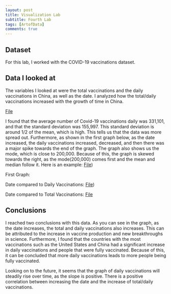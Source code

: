 ```yaml
---
layout: post
title: Visualization Lab
subtitle: Fourth Lab
tags: [ArtofData]
comments: true
---
```



## Dataset

For this lab, I worked with the COVID-19 vaccinations dataset. 


## Data I looked at

The variables I looked at were the total vaccinations and the daily vaccinations in China, as well as the date. I analyzed how the total/daily vaccinations increased with the growth of time in China. 


[File](/assets/img/China.png)

I found that the average number of Covid-19 vaccinations daily was 331,101, and that the standard deviation was 155,997. This standard deviation is around 1/2 of the mean, which is high. This tells us that the data was more spread out. Furthermore, as shown in the first graph below, as the date increased, the daily vaccinations increased, decreased, and then there was a major spike towards the end of the graph. The graph also shows us the mode, which is close to 200,000. Because of this, the graph is skewed towards the right, as the mode(200,000) comes first and the mean and median follow it. Here is an example:  [File](/assets/img/China1.png))

First Graph: 

Date compared to Daily Vaccinations: [File](/assets/img/China2.png))

Date compared to Total Vaccinations: [File](/assets/img/China3.png)


## Conclusions

I reached two conclusions with this data. As you can see in the graph, as the date increases, the total and daily vaccinations also increases. This can be attributed to the increase in vaccine production and new breakthroughs in science. Furthermore, I found that the countries with the most vaccinations such as the United States and China had a significant increase in daily vaccinations and people that were fully vaccinated. Because of this, it can be concluded that more daily vaccinations leads to more people being fully vaccinated. 

Looking on to the future, it seems that the graph of daily vaccinations will steadily rise over time, as the slope is positive. There is a positive correlation between increasing the date and the increase of total/daily vaccinations.